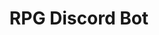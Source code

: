 ---
title: RPG Discord Bot
type: Back-end
desc: ⚔️ Text-based RPG created in a ChatBot for Discord. Bot created using Node.js, Discord.js  and Mongoose.
tech: JavaScript, Node.js, Discord.js, MongoDB and Mongoose.
extra: false
extraInfo: ""
codeLink: https://github.com/luizfverissimo/RPGBotDiscordJS
link: https://discord.com/invite/NyAHFFY
coverImg: /img/rpg/2.png
images:
  - /img/rpg/1.png
  - /img/rpg/2.png
  - /img/rpg/3.png
  - /img/rpg/4.png
---